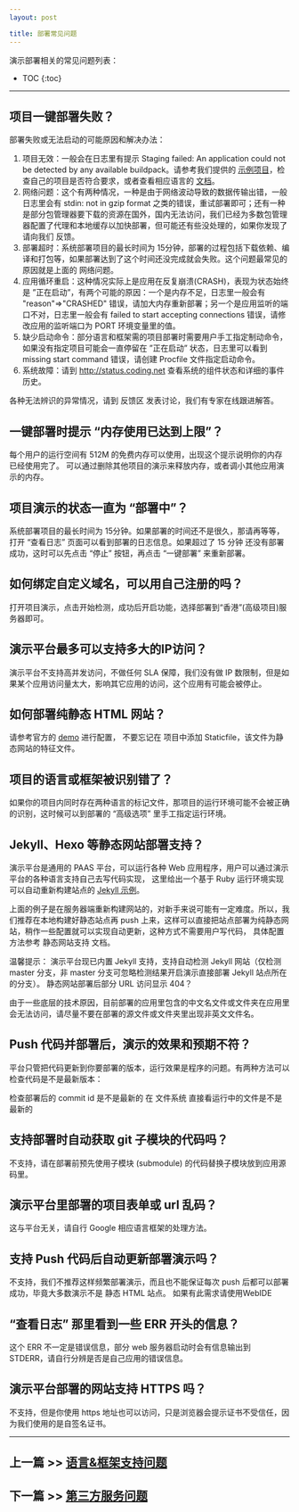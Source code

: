 ```yaml
---
layout: post

title: 部署常见问题
---
```


演示部署相关的常见问题列表：

* TOC
{:toc}

---


## 项目一键部署失败？

部署失败或无法启动的可能原因和解决办法：

1. 项目无效：一般会在日志里有提示 Staging failed: An application could not be detected by any available buildpack。请参考我们提供的 [示例项目](https://coding.net/u/demo)，检查自己的项目是否符合要求，或者查看相应语言的 [文档](http://docs.coding.io)。
2. 网络问题：这个有两种情况，一种是由于网络波动导致的数据传输出错，一般日志里会有 stdin: not in gzip format 之类的错误，重试部署即可；还有一种是部分包管理器要下载的资源在国外，国内无法访问，我们已经为多数包管理器配置了代理和本地缓存以加快部署，但可能还有些没处理的，如果你发现了请向我们 反馈。
3. 部署超时：系统部署项目的最长时间为 15分钟，部署的过程包括下载依赖、编译和打包等，如果部署达到了这个时间还没完成就会失败。这个问题最常见的原因就是上面的 网络问题。
4. 应用循环重启：这种情况实际上是应用在反复崩溃(CRASH)，表现为状态始终是 ”正在启动”，有两个可能的原因：一个是内存不足，日志里一般会有 "reason"=>"CRASHED" 错误，请加大内存重新部署；另一个是应用监听的端口不对，日志里一般会有 failed to start accepting connections 错误，请修改应用的监听端口为 PORT 环境变量里的值。
5. 缺少启动命令：部分语言和框架需的项目部署时需要用户手工指定制动命令，如果没有指定项目可能会一直停留在 ”正在启动” 状态，日志里可以看到 missing start command 错误，请创建 Procfile 文件指定启动命令。
6. 系统故障：请到 http://status.coding.net 查看系统的组件状态和详细的事件历史。

各种无法辨识的异常情况，请到 反馈区 发表讨论，我们有专家在线跟进解答。

## 一键部署时提示 “内存使用已达到上限”？

每个用户的运行空间有 512M 的免费内存可以使用，出现这个提示说明你的内存已经使用完了。 可以通过删除其他项目的演示来释放内存，或者调小其他应用演示的内存。

## 项目演示的状态一直为 “部署中”？

系统部署项目的最长时间为 15分钟。如果部署的时间还不是很久，那请再等等，打开 “查看日志” 页面可以看到部署的日志信息。如果超过了 15 分钟 还没有部署成功，这时可以先点击 “停止” 按钮，再点击 “一键部署” 来重新部署。

## 如何绑定自定义域名，可以用自己注册的吗？

打开项目演示，点击开始检测，成功后开启功能，选择部署到“香港”(高级项目)服务器即可。


## 演示平台最多可以支持多大的IP访问？

演示平台不支持高并发访问，不做任何 SLA 保障，我们没有做 IP 数限制，但是如果某个应用访问量太大，影响其它应用的访问，这个应用有可能会被停止。

## 如何部署纯静态 HTML 网站？

请参考官方的 [demo](https://coding.net/u/demo/p/static-site/git) 进行配置， 不要忘记在 项目中添加 Staticfile，该文件为静态网站的特征文件。

## 项目的语言或框架被识别错了？

如果你的项目内同时存在两种语言的标记文件，那项目的运行环境可能不会被正确的识别，这时候可以到部署的 “高级选项” 里手工指定运行环境。

## Jekyll、Hexo 等静态网站部署支持？

演示平台是通用的 PAAS 平台，可以运行各种 Web 应用程序，用户可以通过演示平台的各种语言支持自己去写代码实现， 这里给出一个基于 Ruby 运行环境实现可以自动重新构建站点的 [Jekyll 示例](https://coding.net/u/demo/p/jekyll-demo/git)。

上面的例子是在服务器端重新构建网站的，对新手来说可能有一定难度。所以，我们推荐在本地构建好静态站点再 push 上来，这样可以直接把站点部署为纯静态网站，稍作一些配置就可以实现自动更新，这种方式不需要用户写代码， 具体配置方法参考 静态网站支持 文档。

温馨提示： 演示平台现已内置 Jekyll 支持，支持自动检测 Jekyll 网站（仅检测 master 分支，非 master 分支可忽略检测结果开启演示直接部署 Jekyll 站点所在的分支）。
静态网站部署后部分 URL 访问显示 404？

由于一些底层的技术原因，目前部署的应用里包含的中文名文件或文件夹在应用里会无法访问，请尽量不要在部署的源文件或文件夹里出现非英文文件名。

## Push 代码并部署后，演示的效果和预期不符？

平台只管把代码更新到你要部署的版本，运行效果是程序的问题。有两种方法可以检查代码是不是最新版本：

检查部署后的 commit id 是不是最新的
在 文件系统 直接看运行中的文件是不是最新的

## 支持部署时自动获取 git 子模块的代码吗？

不支持，请在部署前预先使用子模块 (submodule) 的代码替换子模块放到应用源码里。

## 演示平台里部署的项目表单或 url 乱码？

这与平台无关，请自行 Google 相应语言框架的处理方法。

## 支持 Push 代码后自动更新部署演示吗？

不支持，我们不推荐这样频繁部署演示，而且也不能保证每次 push 后都可以部署成功，毕竟大多数演示不是 静态 HTML 站点。
如果有此需求请使用WebIDE 

## “查看日志” 那里看到一些 ERR 开头的信息？

这个 ERR 不一定是错误信息，部分 web 服务器启动时会有信息输出到 STDERR，请自行分辨是否是自己应用的错误信息。

## 演示平台部署的网站支持 HTTPS 吗？

不支持，但是你使用 https 地址也可以访问，只是浏览器会提示证书不受信任，因为我们使用的是自签名证书。

---

## 上一篇 >> [语言&框架支持问题](/help/faq/paas/language.html)

## 下一篇 >> [第三方服务问题](/help/faq/paas/service.html)